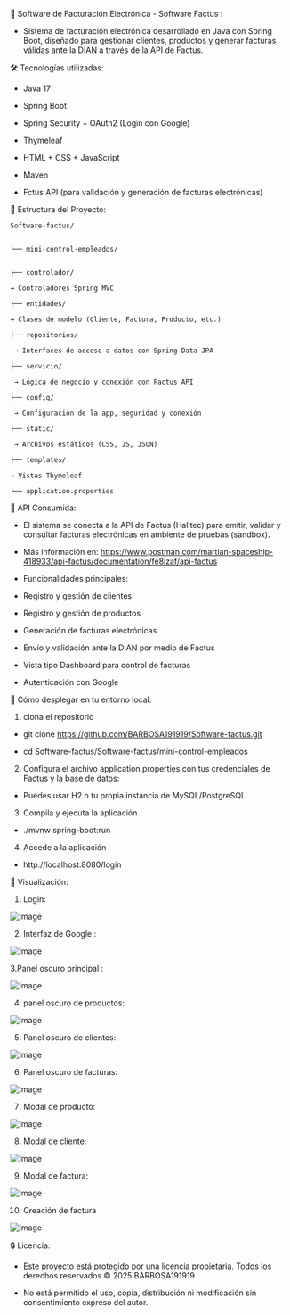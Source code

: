 🧾 Software de Facturación Electrónica - Software Factus : 

 - Sistema de facturación electrónica desarrollado en Java con Spring Boot, diseñado para gestionar clientes, productos y generar facturas válidas ante la DIAN a través de la API de Factus.

🛠️ Tecnologías utilizadas:

 - Java 17

 - Spring Boot

 - Spring Security + OAuth2 (Login con Google)

 - Thymeleaf

 - HTML + CSS + JavaScript

 - Maven


* Fctus API (para validación y generación de facturas electrónicas)

📁 Estructura del Proyecto: 

    Software-factus/


    └── mini-control-empleados/


    ├── controlador/       

  	→ Controladores Spring MVC

    ├── entidades/          
 
	→ Clases de modelo (Cliente, Factura, Producto, etc.)

    ├── repositorios/       

	 → Interfaces de acceso a datos con Spring Data JPA

    ├── servicio/    
      
 	 → Lógica de negocio y conexión con Factus API

    ├── config/    
        
 	 → Configuración de la app, seguridad y conexión

    ├── static/   
          
	 → Archivos estáticos (CSS, JS, JSON)

    ├── templates/     
      
	→ Vistas Thymeleaf

    └── application.properties


🔗 API Consumida:

 - El sistema se conecta a la API de Factus (Halltec) para emitir, validar y consultar facturas electrónicas en ambiente de pruebas (sandbox).

 - Más información en: https://www.postman.com/martian-spaceship-418933/api-factus/documentation/fe8izaf/api-factus


* Funcionalidades principales:

 - Registro y gestión de clientes

 - Registro y gestión de productos

 - Generación de facturas electrónicas

 - Envío y validación ante la DIAN por medio de Factus

 - Vista tipo Dashboard para control de facturas

 - Autenticación con Google



🚀 Cómo desplegar en tu entorno local:

1. clona el repositorio

 - git clone https://github.com/BARBOSA191919/Software-factus.git

 - cd Software-factus/Software-factus/mini-control-empleados



2. Configura el archivo application.properties con tus credenciales de Factus y la base de datos:

 - Puedes usar H2 o tu propia instancia de MySQL/PostgreSQL.



3. Compila y ejecuta la aplicación

 - ./mvnw spring-boot:run



4. Accede a la aplicación

 - http://localhost:8080/login



📸 Visualización:

1. Login:

![Image](https://github.com/user-attachments/assets/5f6402ee-00ee-4471-8459-a63748a4c841)

2. Interfaz de Google :

![Image](https://github.com/user-attachments/assets/73bf6692-58c5-42fd-82cc-5f55091b481a)

3.Panel oscuro principal :

![Image](https://github.com/user-attachments/assets/5a78a391-650c-4c27-aea7-ef42cd42adce)

4. panel oscuro de productos:

![Image](https://github.com/user-attachments/assets/6b6a34fd-7e8a-4a8b-927e-b2adb113dd22)

5. Panel oscuro de clientes:

![Image](https://github.com/user-attachments/assets/1e71dd77-f0bd-4bf0-9940-85b971beb9b7)

6. Panel oscuro de facturas:

![Image](https://github.com/user-attachments/assets/c109a606-07a3-49c1-966e-a630fb87e0c7)

7. Modal de producto: 

![Image](https://github.com/user-attachments/assets/ff085d30-1f3e-48c3-a83d-0f71d04c4873)

8. Modal de cliente: 

![Image](https://github.com/user-attachments/assets/aad9891a-52bd-4210-8ce6-6ba8bba3f7fd)

9. Modal de factura: 

![Image](https://github.com/user-attachments/assets/5fbceec5-51e3-44c6-9e77-7b5f3a51bccf)

10. Creación de factura

![Image](https://github.com/user-attachments/assets/d368c676-99ff-4416-b280-cc468722c472)


🔒 Licencia:

 - Este proyecto está protegido por una licencia propietaria. Todos los derechos reservados © 2025 BARBOSA191919

 - No está permitido el uso, copia, distribución ni modificación sin consentimiento expreso del autor.


